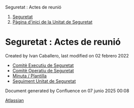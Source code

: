 Seguretat : Actes de reunió  

1.  [Seguretat](index.md)
2.  [Pàgina d'inici de la Unitat de Seguretat](15368362.md)

Seguretat : Actes de reunió
===========================

Created by Ivan Caballero, last modified on 02 febrero 2022

*   [Comitè Executiu de Seguretat](81855049.md)
*   [Comitè Operatiu de Seguretat](81855047.md)
*   [Minuta / Plantilla](18743454.md)
*   [Seguiment Unitat de Seguretat](Seguiment-Unitat-de-Seguretat_93357392.md)

Document generated by Confluence on 07 junio 2025 00:08

[Atlassian](http://www.atlassian.com/)